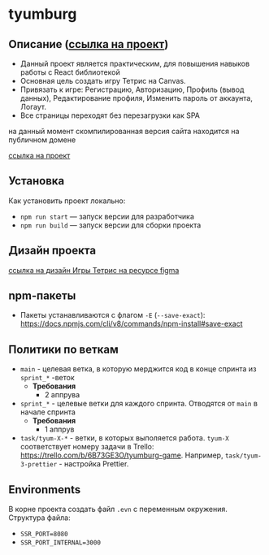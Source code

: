 # tyumburg

## Описание ([ссылка на проект](https://tyumburg.herokuapp.com/))

- Данный проект является практическим, для повышения навыков работы с React
  библиотекой
- Основная цель создать игру Тетрис на Canvas.
- Привязать к игре: Регистрацию, Авторизацию, Профиль (вывод данных),
  Редактирование профиля, Изменить пароль от аккаунта, Логаут.
- Все страницы переходят без перезагрузки как SPA

на данный момент скомпилированная версия сайта находится на публичном домене

[ссылка на проект](https://tyumburg.herokuapp.com/)

## Установка

Как установить проект локально:

- `npm run start` — запуск версии для разработчика
- `npm run build` — запуск версии для сборки проекта

## Дизайн проекта

[ссылка на дизайн Игры Тетрис на ресурсе figma](https://www.figma.com/file/BmdOMrXU10u4YoTBCuW6IR/Tymburg-game)

## npm-пакеты

* Пакеты устанавливаются с
  флагом `-E` (`--save-exact`): https://docs.npmjs.com/cli/v8/commands/npm-install#save-exact

## Политики по веткам

* `main` - целевая ветка, в которую мерджится код в конце спринта из `sprint_*`
  -веток
  * **Требования**
    * 2 аппрува
* `sprint_*` - целевые ветки для каждого спринта. Отводятся от `main` в начале
  спринта
  * **Требования**
    * 1 аппрув
* `task/tyum-X-*` - ветки, в которых выполяется работа. `tyum-X` соответствует
  номеру задачи в Trello: https://trello.com/b/6B73GE3O/tyumburg-game.
  Например, `task/tyum-3-prettier` - настройка Prettier.

## Environments

В корне проекта создать файл `.evn` с переменным окружения.
Структура файла:

* `SSR_PORT=8080`
* `SSR_PORT_INTERNAL=3000`
